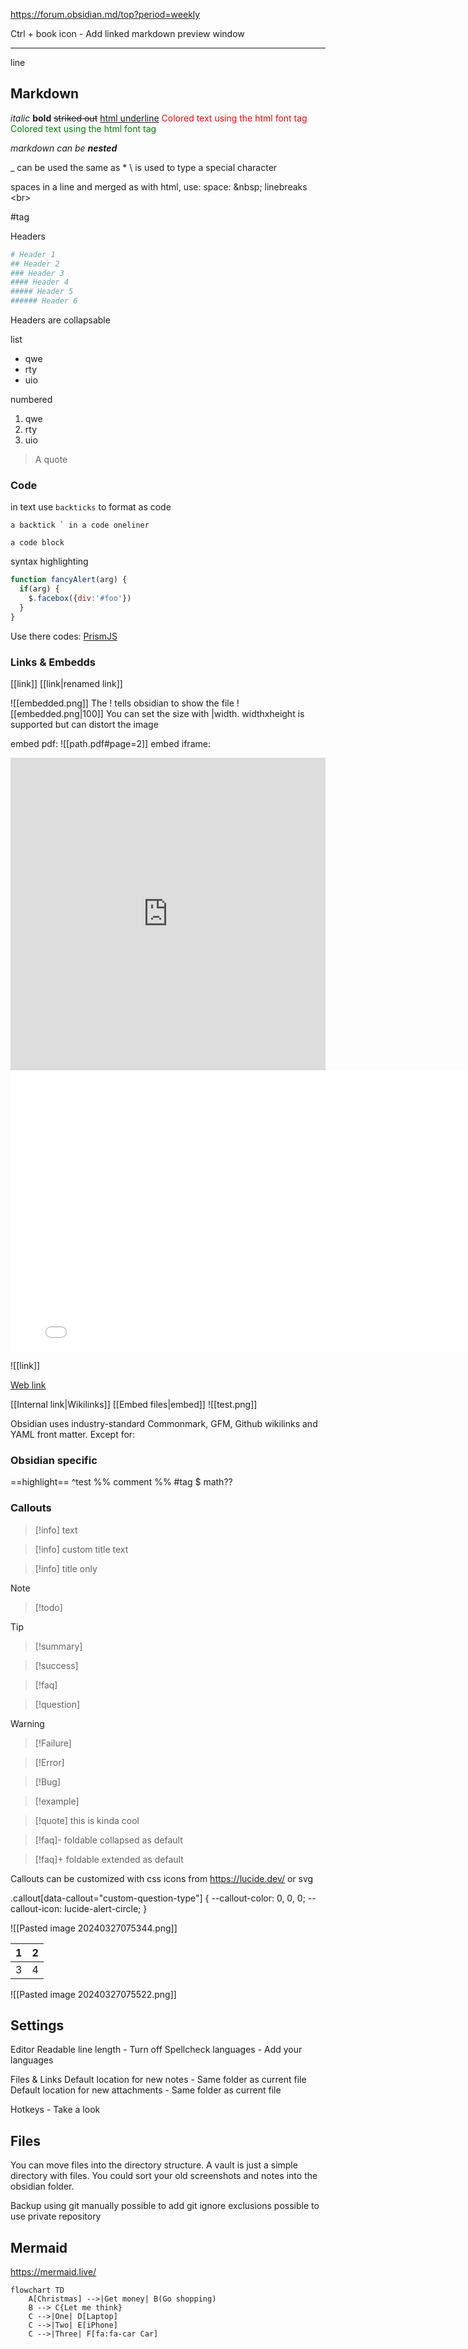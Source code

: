 
https://forum.obsidian.md/top?period=weekly

Ctrl + book icon - Add linked markdown preview window

---
line
## Markdown

*italic*
**bold**
~~striked out~~
<u>html underline</u>
<font color="red">Colored text using the html font tag</font>
<font color="green">Colored text using the html font tag</font>

*markdown can be **nested***

\_ can be used the same as \*
\\ is used to type a special character

spaces in a line and merged as with html, use:
	space: \&nbsp;
	linebreaks \<br>

#tag 

Headers

```mk
# Header 1
## Header 2
### Header 3
#### Header 4
##### Header 5
###### Header 6
```

Headers are collapsable

list
- qwe
- rty
- uio

numbered
1. qwe
2. rty
3. uio

> A quote

### Code

in text use `backticks` to format as code

``a backtick ` in a code oneliner``

```
a code block
```

syntax highlighting
```js
function fancyAlert(arg) {
  if(arg) {
    $.facebox({div:'#foo'})
  }
}
```

Use there codes: [PrismJS](https://prismjs.com/#supported-languages)

### Links & Embedds

[[link]]
[[link|renamed link]]

![[embedded.png]]
The \! tells obsidian to show the file
![[embedded.png|100]]
You can set the size with |width. widthxheight is supported but can distort the image

embed pdf: ![[path.pdf#page=2]]
embed iframe:
<iframe
		border=0
		frameborder=0
		height=500
		width=100%
		src="https://fixit42.com">
</iframe>

<iframe border=0 frameborder=0 height=450 width=800 src=".mp4"></iframe>


![[link]]


[Web link](https://help.obsidian.md)

[[Internal link|Wikilinks]]
[[Embed files|embed]]
![[test.png]]


Obsidian uses industry-standard Commonmark, GFM, Github wikilinks and YAML front matter. Except for:
### Obsidian specific

==highlight==
^test
%% comment %%
#tag
$ math??

### Callouts

> [!info]
> text

> [!info] custom title
> text

> [!info] title only

> [!note]

> [!todo]

> [!tip]

> [!summary]

>[!success]

> [!faq]

> [!question]

> [!warning]

> [!Failure]

> [!Error]

> [!Bug]

> [!example]

> [!quote]
> this is kinda cool


> [!faq]- foldable
> collapsed as default

> [!faq]+ foldable
> extended as default


Callouts can be customized with css
icons from https://lucide.dev/ or svg

.callout[data-callout="custom-question-type"] {
    --callout-color: 0, 0, 0;
    --callout-icon: lucide-alert-circle;
}


![[Pasted image 20240327075344.png]]

| 1   | 2   |
| --- | --- |
| 3   | 4   |
![[Pasted image 20240327075522.png]]
## Settings

Editor
	Readable line length - Turn off
	Spellcheck languages - Add your languages

Files & Links
	Default location for new notes - Same folder as current file
	Default location for new attachments - Same folder as current file

Hotkeys - Take a look



## Files

You can move files into the directory structure. A vault is just a simple directory with files.
You could sort your old screenshots and notes into the obsidian folder.

Backup using git manually
	possible to add git ignore exclusions
	possible to use private repository


## Mermaid

https://mermaid.live/

```mermaid
flowchart TD
    A[Christmas] -->|Get money| B(Go shopping)
    B --> C{Let me think}
    C -->|One| D[Laptop]
    C -->|Two| E[iPhone]
    C -->|Three| F[fa:fa-car Car]
```


